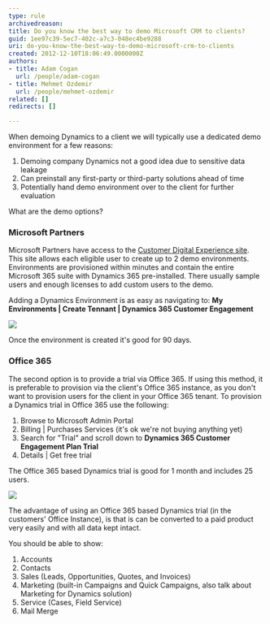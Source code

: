 ```yaml
---
type: rule
archivedreason: 
title: Do you know the best way to demo Microsoft CRM to clients?
guid: 1ee97c39-5ec7-402c-a7c3-048ec4be9288
uri: do-you-know-the-best-way-to-demo-microsoft-crm-to-clients
created: 2012-12-10T18:06:49.0000000Z
authors:
- title: Adam Cogan
  url: /people/adam-cogan
- title: Mehmet Ozdemir
  url: /people/mehmet-ozdemir
related: []
redirects: []

---
```


When demoing Dynamics to a client we will typically use a dedicated demo environment for a few reasons:



1. Demoing company Dynamics not a good idea due to sensitive data leakage
2. Can preinstall any first-party or third-party solutions ahead of time
3. Potentially hand demo environment over to the client for further evaluation


What are the demo options?



<!--endintro-->

### Microsoft Partners

Microsoft Partners have access to the     [Customer Digital Experience site](https://cdx.transform.microsoft.com/). This site allows each eligible user to create up to 2 demo environments. Environments are provisioned within minutes and contain the entire Microsoft 365 suite with Dynamics 365 pre-installed. There usually sample users and enough licenses to add custom users to the demo.

Adding a Dynamics Environment is as easy as navigating to:
 **My Environments | Create Tennant | Dynamics 365 Customer Engagement**

![](dynamics-365-cusomer-engagement.png)  

Once the environment is created it's good for 90 days.

### Office 365


The second option is to provide a trial via Office 365. If using this method, it is preferable to provision via the client's Office 365 instance, as you don't want to provision users for the client in your Office 365 tenant. To provision a Dynamics trial in Office 365 use the following:

1. Browse to Microsoft Admin Portal
2. Billing | Purchases Services (it's ok we're not buying anything yet)
3. Search for "Trial" and scroll down to  **Dynamics 365 Customer Engagement Plan Trial**
4. Details | Get free trial


The Office 365 based Dynamics trial is good for 1 month and includes 25 users.

![](dynamics-365-cusomer-engagement-plan-triel.png)  

The advantage of using an Office 365 based Dynamics trial (in the customers' Office Instance), is that is can be converted to a paid product very easily and with all data kept intact.

You should be able to show:

1. Accounts
2. Contacts
3. Sales (Leads, Opportunities, Quotes, and Invoices)
4. Marketing (built-in Campaigns and Quick Campaigns, also talk about Marketing for Dynamics solution)
5. Service (Cases, Field Service)
6. Mail Merge
